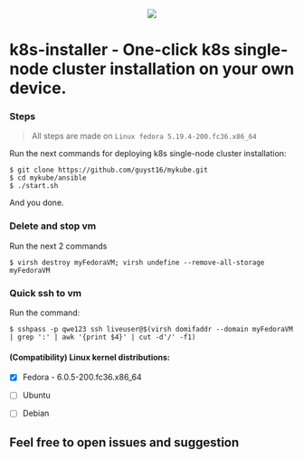 <p align="center">
  <img src="https://user-images.githubusercontent.com/100173467/201345993-2ecc594a-d066-42b2-bc76-76d743e45e2f.png">
</p>


# k8s-installer - One-click k8s single-node cluster installation on your own device.

### Steps

> All steps are made on `Linux fedora 5.19.4-200.fc36.x86_64`

Run the next commands for deploying k8s single-node cluster installation:
```
$ git clone https://github.com/guyst16/mykube.git
$ cd mykube/ansible
$ ./start.sh
```

And you done.

### Delete and stop vm
Run the next 2 commands
```
$ virsh destroy myFedoraVM; virsh undefine --remove-all-storage myFedoraVM
```

### Quick ssh to vm
Run the command:
```
$ sshpass -p qwe123 ssh liveuser@$(virsh domifaddr --domain myFedoraVM | grep ':' | awk '{print $4}' | cut -d'/' -f1)
```

#### (Compatibility) Linux kernel distributions:
- [x] Fedora - 6.0.5-200.fc36.x86_64
- [ ] Ubuntu 
- [ ] Debian


## Feel free to open issues and suggestion
